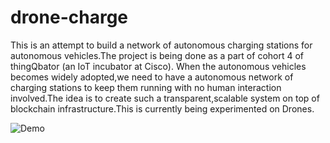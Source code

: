 # drone-charge

This is an attempt to build a network of autonomous charging stations for autonomous vehicles.The project is being done as a part of cohort 4 of thingQbator (an IoT incubator at Cisco). 
When the autonomous vehicles becomes widely adopted,we need to have a autonomous network of charging stations to keep them running with no human interaction involved.The idea is to create such a transparent,scalable system on top of blockchain infrastructure.This is currently being experimented on Drones.

![Demo](https://github.com/shravan-shandilya/drone-charge/blob/master/demo.gif?raw=true)
